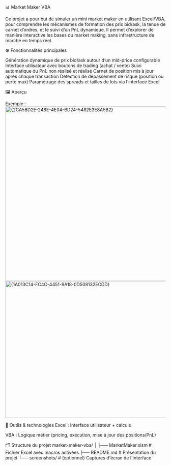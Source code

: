 📊 Market Maker VBA

Ce projet a pour but de simuler un mini market maker en utilisant Excel/VBA, pour comprendre les mécanismes de formation des prix bid/ask, la tenue de carnet d’ordres, et le suivi d’un PnL dynamique. 
Il permet d’explorer de manière interactive les bases du market making, sans infrastructure de marché en temps réel.

⚙️ Fonctionnalités principales

Génération dynamique de prix bid/ask autour d’un mid-price configurable
Interface utilisateur avec boutons de trading (achat / vente)
Suivi automatique du PnL non réalisé et réalisé
Carnet de position mis à jour après chaque transaction
Détection de dépassement de risque (position ou perte max)
Paramétrage des spreads et tailles de lots via l’interface Excel

🖼️ Aperçu

Exemple :
<img width="811" height="550" alt="{2CA5BD2E-248E-4E04-BD24-5482E3E8A5B2}" src="https://github.com/user-attachments/assets/c46637d3-b259-4019-9bcd-5775f805cabd" />
<img width="529" height="431" alt="{1A013C14-FC4C-4451-9A18-0D508132ECDD}" src="https://github.com/user-attachments/assets/d92800e7-39b5-4dc1-8036-b120f1ba9591" />

🧰 Outils & technologies
Excel : Interface utilisateur + calculs

VBA : Logique métier (pricing, exécution, mise à jour des positions/PnL)

🗂️ Structure du projet
market-maker-vba/
│
├── MarketMaker.xlsm         # Fichier Excel avec macros activées
├── README.md                # Présentation du projet
└── screenshots/             # (optionnel) Captures d'écran de l'interface
